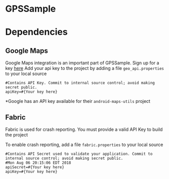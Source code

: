 GPSSample
=========

Dependencies
=========

## Google Maps
Google Maps integration is an important part of GPSSample.  Sign up for a key [here](https://developers.google.com/maps/documentation/android-sdk/signup)
Add your api key to the project by adding a file `geo_api.properties` to your local source
```
#Contains API Key. Commit to internal source control; avoid making secret public.
apiKey=#{Your key here}
```
*Google has an API key available for their `android-maps-utils` project


## Fabric
Fabric is used for crash reporting. You must provide a valid API Key to build the project

To enable crash reporting, add a file `fabric.properties` to your local source
```
#Contains API Secret used to validate your application. Commit to internal source control; avoid making secret public.
#Mon Aug 06 20:15:06 EDT 2018
apiSecret=#{Your key here}
apiKey=#{Your key here}
```
